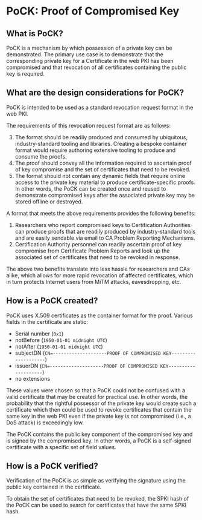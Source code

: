 # PoCK: Proof of Compromised Key

## What is PoCK?

PoCK is a mechanism by which possession of a private key can be demonstrated. The primary use case is to demonstrate that the corresponding private key for a Certificate in the web PKI has been compromised and that revocation of all certificates containing the public key is required.

## What are the design considerations for PoCK?

PoCK is intended to be used as a standard revocation request format in the web PKI. 

The requirements of this revocation request format are as follows:

3. The format should be readily produced and consumed by ubiquitous, industry-standard tooling and libraries. Creating a bespoke container format would require authoring extensive tooling to produce and consume the proofs.
4. The proof should convey all the information required to ascertain proof of key compromise and the set of certificates that need to be revoked.
5. The format should not contain any dynamic fields that require online access to the private key material to produce certificate-specific proofs. In other words, the PoCK can be created once and reused to demonstrate compromised keys after the associated private key may be stored offline or destroyed.

A format that meets the above requirements provides the following benefits:

1. Researchers who report compromised keys to Certification Authorities can produce proofs that are readily produced by industry-standard tools and are easily sendable via email to CA Problem Reporting Mechanisms.
2. Certification Authority personnel can readily ascertain proof of key compromise from Certificate Problem Reports and look up the associated set of certificates that need to be revoked in response.

The above two benefits translate into less hassle for researchers and CAs alike, which allows for more rapid revocation of affected certificates, which in turn protects Internet users from MiTM attacks, eavesdropping, etc.

## How is a PoCK created?

PoCK uses X.509 certificates as the container format for the proof. Various fields in the certificate are static:

- Serial number (`0x1`)
- notBefore (`1950-01-01 midnight UTC`)
- notAfter (`1950-01-01 midnight UTC`)
- subjectDN (`CN=--------------------PROOF OF COMPROMISED KEY--------------------`)
- issuerDN (`CN=--------------------PROOF OF COMPROMISED KEY--------------------`)
- no extensions

These values were chosen so that a PoCK could not be confused with a valid certificate that may be created for practical use. In other words, the probability that the rightful possessor of the private key would create such a certificate which then could be used to revoke certificates that contain the same key in the web PKI even if the private key is not compromised (i.e., a DoS attack) is exceedingly low.

The PoCK contains the public key component of the compromised key and is signed by the compromised key. In other words, a PoCK is a self-signed certificate with a specific set of field values.

## How is a PoCK verified?

Verification of the PoCK is as simple as verifying the signature using the public key contained in the certificate.

To obtain the set of certificates that need to be revoked, the SPKI hash of the PoCK can be used to search for certificates that have the same SPKI hash.